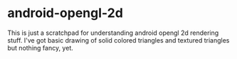 # android-opengl-2d
This is just a scratchpad for understanding android opengl 2d rendering stuff. I've got basic drawing of solid colored triangles and textured triangles but nothing fancy, yet.
